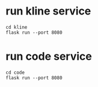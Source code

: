 # run kline service
``` shell
cd kline
flask run --port 8080
```

# run code service
``` shell
cd code
flask run --port 8080
```